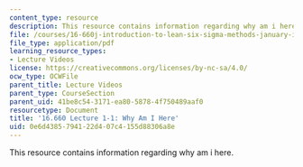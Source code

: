 ```yaml
---
content_type: resource
description: This resource contains information regarding why am i here.
file: /courses/16-660j-introduction-to-lean-six-sigma-methods-january-iap-2012/0e6d4385794122d407c4155d88306a8e_MIT16_660JIAP12_1-1.pdf
file_type: application/pdf
learning_resource_types:
- Lecture Videos
license: https://creativecommons.org/licenses/by-nc-sa/4.0/
ocw_type: OCWFile
parent_title: Lecture Videos
parent_type: CourseSection
parent_uid: 41be8c54-3171-ea80-5878-4f750489aaf0
resourcetype: Document
title: '16.660 Lecture 1-1: Why Am I Here'
uid: 0e6d4385-7941-22d4-07c4-155d88306a8e
---
```

This resource contains information regarding why am i here.
